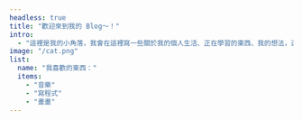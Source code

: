 ```yaml
---
headless: true
title: "歡迎來到我的 Blog〜！"
intro: 
  - "這裡是我的小角落，我會在這裡寫一些關於我的個人生活、正在學習的東西、我的想法，還有一些創意作品。我的文筆不是很好，仍在努力學習中！就像我的 YouTube 頻道一樣，這是我記錄和保存自己東西的方式。"
image: "/cat.png"
list:
  name: "我喜歡的東西："
  items: 
    - "音樂"
    - "寫程式"
    - "畫畫"
---
```

